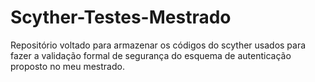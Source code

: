 # Scyther-Testes-Mestrado
Repositório voltado para armazenar os códigos do scyther usados para fazer a validação formal de segurança do esquema de autenticação proposto no meu mestrado.
